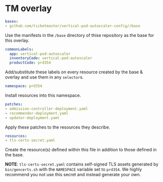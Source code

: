 # TM overlay

```yaml
bases:
- github.com/ticketmaster/vertical-pod-autoscaler-config//base
```

Use the manifests in the `/base` directory of thise repository as the base for this overlay.

```yaml
commonLabels:
  app: vertical-pod-autoscaler
  inventoryCode: vertical-pod-autoscaler
  productCode: prd354
```

Add/substitute these labels on every resource created by the base & overlay and use them in any `selector`s.

```yaml
namespace: prd354
```

Install resources into this namespace.

```yaml
patches:
- admission-controller-deployment.yaml
- recommender-deployment.yaml
- updater-deployment.yaml
```

Apply these patches to the resources they describe.

```yaml
resources:
- tls-certs-secret.yaml
```

Create the resource(s) defined within this file in addition to those defined in the base.

**NOTE**: `tls-certs-secret.yaml` contains self-signed TLS assets generated by `bin/gencerts.sh` with the  `NAMESPACE` variable set to `prd354`. We highly recommend you not use this secret and instead generate your own.

